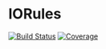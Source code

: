 # IORules

[![Build Status](https://github.com/AntonOresten/IORules.jl/actions/workflows/CI.yml/badge.svg?branch=main)](https://github.com/AntonOresten/IORules.jl/actions/workflows/CI.yml?query=branch%3Amain)
[![Coverage](https://codecov.io/gh/AntonOresten/IORules.jl/branch/main/graph/badge.svg)](https://codecov.io/gh/AntonOresten/IORules.jl)
